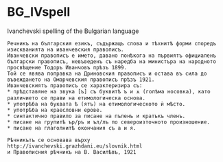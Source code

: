 # BG_IVspell
 Ivanchevski spelling of the Bulgarian language

	Речникъ на българския езикъ, съдържащъ слова и тѣхнитѣ форми споредъ изискванията на иванчевския правописъ.
	Иванчевски правописъ е името, давано понѣкога на първиятъ официаленъ български правописъ, невъведенъ съ наредба на министъра на народното просвѣщение Тодоръ Иванчовъ прѣзъ 1899.
	Той се явява поправка на Дриновския правописъ и остава въ сила до въвеждането на Омарчевския правописъ прѣзъ 1921.
	Иванчевскиятъ правописъ се характеризира съ:
	* прѣдставяне на звука [ъ] съ буквитѣ ъ и ѫ (голѣма носовка), като различието се прави на етимологическа основа.
	* употрѣба на буквата ѣ (ятъ) на етимологическото ѝ мѣсто.
	* употрѣба на краесловни ерове.
	* синтактично правило за писане на пъленъ и кратъкъ членъ.
	* писане на групитѣ ър/ръ и ъл/лъ по североизточното произношение.
	* писане на глаголнитѣ окончания съ а и я.
	
	Рѣчникътъ се основава върху http://ivanchevski.grazhdani.eu/slovnik.html
	и Правописния рѣчникъ на В. Василѣвъ, 1921
	
